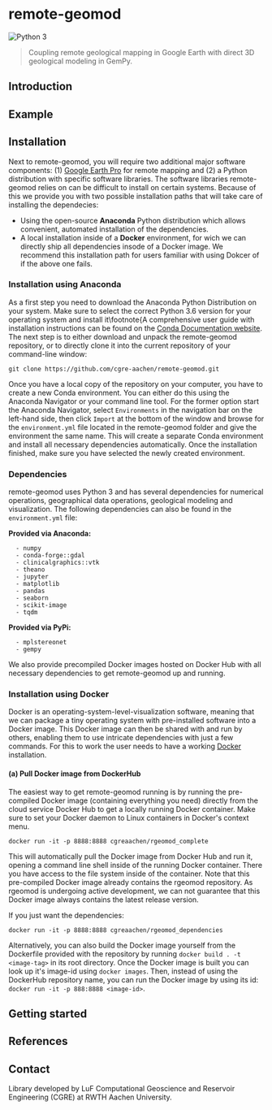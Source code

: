 # remote-geomod

![Python 3](https://img.shields.io/badge/Python-3-blue.svg)

> Coupling remote geological mapping in Google Earth with direct 3D geological modeling 
in GemPy.

## Introduction

## Example

## Installation

Next to remote-geomod, you will require two additional major software components: (1) 
[Google Earth Pro](https://www.google.com/earth/desktop/) for remote mapping and (2) a Python 
distribution with specific software libraries. The software libraries remote-geomod relies on can be difficult to
install on certain systems. Because of this we provide you with two possible installation paths that will take care
of installing the dependecies:

 * Using the open-source **Anaconda** Python distribution which allows convenient, automated installation of the 
 dependencies. 
 * A local installation inside of a **Docker** environment, for wich we can directly ship all dependencies insode
 of a Docker image. We recommend this installation path for users familiar with using Dokcer of if the above one fails.

### Installation using Anaconda

As a first step you need to download the Anaconda Python Distribution on your system. Make sure to select the correct 
Python 3.6 version for your operating system and install it\footnote{A comprehensive user guide with installation 
instructions can be found on the [Conda Documentation website](https://conda.io/docs/user-guide/install/). The next 
step is to either download and unpack the remote-geomod repository, or to directly clone it into the current repository
 of your command-line window:
 
    git clone https://github.com/cgre-aachen/remote-geomod.git

Once you have a local copy of the repository on your computer, you have to create a new Conda environment. You can 
either do this using the Anaconda Navigator or your command line tool. For the former option start the Anaconda 
Navigator, select ``Environments`` in the navigation bar on the left-hand side, then click ``Import`` at the bottom 
of the window and browse for the ``environment.yml`` file located in the remote-geomod folder and give the 
environment the same name. This will create a separate Conda environment and install all necessary dependencies
 automatically. Once the installation finished, make sure you have selected the newly created environment.

### Dependencies

remote-geomod uses Python 3 and has several dependencies for numerical operations, geographical data operations, 
geological modeling and visualization. The following dependencies can also be found in the `environment.yml` file:

**Provided via Anaconda:**

````
  - numpy
  - conda-forge::gdal
  - clinicalgraphics::vtk
  - theano
  - jupyter
  - matplotlib
  - pandas
  - seaborn
  - scikit-image
  - tqdm
````
**Provided via PyPi:**

````
  - mplstereonet
  - gempy
````

We also provide precompiled Docker images hosted on Docker Hub with all necessary dependencies to get remote-geomod up
and running. 

### Installation using Docker

Docker is an operating-system-level-visualization software,
meaning that we can package a tiny operating system with pre-installed
software into a Docker image. This Docker image can then be shared
with and run by others, enabling them to use intricate dependencies
with just a few commands. For this to work the user needs to have a
working [Docker](https://www.docker.com/) installation.

#### (a) Pull Docker image from DockerHub

The easiest way to get remote-geomod running is by running the pre-compiled Docker image (containing everything you
need) directly from the cloud service Docker Hub to get a locally running Docker container. Make sure to set your 
Docker daemon to Linux containers in Docker's context menu.

    docker run -it -p 8888:8888 cgreaachen/rgeomod_complete
    
This will automatically pull the Docker image from Docker Hub and run it, opening a command line shell inside of the
running Docker container. There you have access to the file system inside of the container. Note that this pre-compiled
Docker image already contains the rgeomod repository. As rgeomod is undergoing active development, we can not 
guarantee that this Docker image always contains the latest release version.

If you just want the dependencies:

    docker run -it -p 8888:8888 cgreaachen/rgeomod_dependencies

Alternatively, you can also build the Docker image yourself from the Dockerfile provided with the repository by running
``docker build . -t <image-tag>`` in its root directory. Once the Docker image is built you can look up it's image-id 
using ``docker images``. Then, instead of using the DockerHub repository name, you can run the Docker image by using
its id: ``docker run -it -p 888:8888 <image-id>``.

## Getting started

## References

## Contact

Library developed by LuF Computational Geoscience and Reservoir Engineering (CGRE) at RWTH Aachen University.
